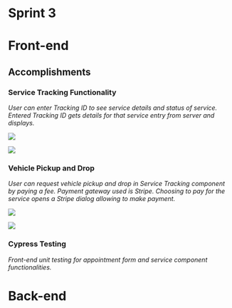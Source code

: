 # Sprint 3

# Front-end

## Accomplishments

### Service Tracking Functionality
<p><em>User can enter Tracking ID to see service details and status of service. Entered Tracking ID gets details for that service entry from server and displays.</em><p>
<p><img src="https://user-images.githubusercontent.com/42437530/163661240-1a68b834-08f2-4453-bc9d-87905f6a8b55.png"></p>
<p><img src="https://user-images.githubusercontent.com/42437530/163661294-0cd54f0e-5cb3-4bce-b5cd-22e1a48d0a2d.png"></p>

### Vehicle Pickup and Drop 
<p><em>User can request vehicle pickup and drop in Service Tracking component by paying a fee. Payment gateway used is Stripe. Choosing to pay for the service opens a Stripe dialog allowing to make payment.</em></p>
<p><img src="https://user-images.githubusercontent.com/42437530/163661373-3e34da4e-a4ab-43b7-883c-45e5e351a4b9.png"></p>
<p><img src="https://user-images.githubusercontent.com/42437530/163661437-0d384b42-d706-4bee-a97d-2e1757b5d89b.png"></p>

### Cypress Testing

<p><em>Front-end unit testing for appointment form and service component functionalities.</em></p>
  
# Back-end
